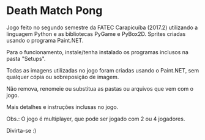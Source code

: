 # Death Match Pong

Jogo feito no segundo semestre da FATEC Carapicuíba (2017.2) utilizando a linguagem Python e as bibliotecas PyGame e PyBox2D.
Sprites criadas usando o programa Paint.NET.

Para o funcionamento, instale/tenha instalado os programas inclusos na pasta "Setups".

Todas as imagens utilizadas no jogo foram criadas usando o Paint.NET, sem qualquer cópia ou sobreposição de imagem.

Não remova, renomeie ou substitua as pastas ou arquivos que vem com o jogo.

Mais detalhes e instruções inclusas no jogo.

Obs.: O jogo é multiplayer, que pode ser jogado com 2 ou 4 jogadores.

Divirta-se :)
